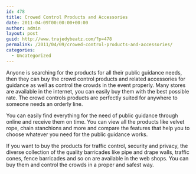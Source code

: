 ```yaml
---
id: 478
title: Crowed Control Products and Accessories
date: 2011-04-09T00:00:00+00:00
author: admin
layout: post
guid: http://www.trajedybeatz.com/?p=478
permalink: /2011/04/09/crowed-control-products-and-accessories/
categories:
  - Uncategorized
---
```

Anyone is searching for the products for all their public guidance needs, then they can buy the crowd control products and related accessories for guidance as well as control the crowds in the event properly. Many stores are available in the internet, you can easily buy them with the best possible rate. The crowd controls products are perfectly suited for anywhere to someone needs an orderly line.

You can easily find everything for the need of public guidance through online and receive them on time. You can view all the products like velvet rope, chain stanchions and more and compare the features that help you to choose whatever you need for the public guidance works.

If you want to buy the products for traffic control, security and privacy, the diverse collection of the quality barricades like pipe and drape walls, traffic cones, fence barricades and so on are available in the web shops. You can buy them and control the crowds in a proper and safest way.